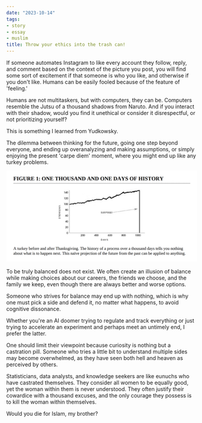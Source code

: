 ```yaml
---
date: "2023-10-14"
tags:
- story
- essay
- muslim
title: Throw your ethics into the trash can!
---
```


If someone automates Instagram to like every account they follow, reply, and comment based on the context of the picture you post, you will find some sort of excitement if that someone is who you like, and otherwise if you don't like. Humans can be easily fooled because of the feature of 'feeling.'

Humans are not multitaskers, but with computers, they can be. Computers resemble the Jutsu of a thousand shadows from Naruto. And if you interact with their shadow, would you find it unethical or consider it disrespectful, or not prioritizing yourself?

This is something I learned from Yudkowsky.

The dilemma between thinking for the future, going one step beyond everyone, and ending up overanalyzing and making assumptions, or simply enjoying the present 'carpe diem' moment, where you might end up like any turkey problems.

![Alt text](image.png)

To be truly balanced does not exist. We often create an illusion of balance while making choices about our careers, the friends we choose, and the family we keep, even though there are always better and worse options.

Someone who strives for balance may end up with nothing, which is why one must pick a side and defend it, no matter what happens, to avoid cognitive dissonance.

Whether you're an AI doomer trying to regulate and track everything or just trying to accelerate an experiment and perhaps meet an untimely end, I prefer the latter.

One should limit their viewpoint because curiosity is nothing but a castration pill. Someone who tries a little bit to understand multiple sides may become overwhelmed, as they have seen both hell and heaven as perceived by others.

Statisticians, data analysts, and knowledge seekers are like eunuchs who have castrated themselves. They consider all women to be equally good, yet the woman within them is never understood. They often justify their cowardice with a thousand excuses, and the only courage they possess is to kill the woman within themselves.

Would you die for Islam, my brother?